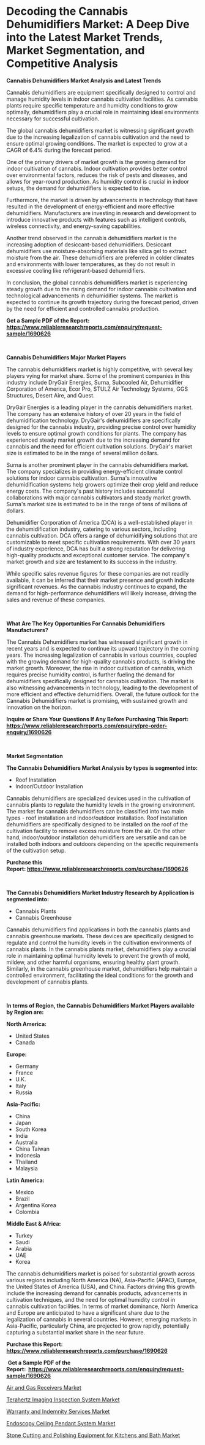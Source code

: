<p><h1>Decoding the Cannabis Dehumidifiers Market: A Deep Dive into the Latest Market Trends, Market Segmentation, and Competitive Analysis</h1></p><p><strong>Cannabis Dehumidifiers Market Analysis and Latest Trends</strong></p>
<p><p>Cannabis dehumidifiers are equipment specifically designed to control and manage humidity levels in indoor cannabis cultivation facilities. As cannabis plants require specific temperature and humidity conditions to grow optimally, dehumidifiers play a crucial role in maintaining ideal environments necessary for successful cultivation.</p><p>The global cannabis dehumidifiers market is witnessing significant growth due to the increasing legalization of cannabis cultivation and the need to ensure optimal growing conditions. The market is expected to grow at a CAGR of 6.4% during the forecast period.</p><p>One of the primary drivers of market growth is the growing demand for indoor cultivation of cannabis. Indoor cultivation provides better control over environmental factors, reduces the risk of pests and diseases, and allows for year-round production. As humidity control is crucial in indoor setups, the demand for dehumidifiers is expected to rise.</p><p>Furthermore, the market is driven by advancements in technology that have resulted in the development of energy-efficient and more effective dehumidifiers. Manufacturers are investing in research and development to introduce innovative products with features such as intelligent controls, wireless connectivity, and energy-saving capabilities.</p><p>Another trend observed in the cannabis dehumidifiers market is the increasing adoption of desiccant-based dehumidifiers. Desiccant dehumidifiers use moisture-absorbing materials like silica gel to extract moisture from the air. These dehumidifiers are preferred in colder climates and environments with lower temperatures, as they do not result in excessive cooling like refrigerant-based dehumidifiers.</p><p>In conclusion, the global cannabis dehumidifiers market is experiencing steady growth due to the rising demand for indoor cannabis cultivation and technological advancements in dehumidifier systems. The market is expected to continue its growth trajectory during the forecast period, driven by the need for efficient and controlled cannabis production.</p></p>
<p><strong>Get a Sample PDF of the Report:&nbsp; <a href="https://www.reliableresearchreports.com/enquiry/request-sample/1690626">https://www.reliableresearchreports.com/enquiry/request-sample/1690626</a></strong></p>
<p>&nbsp;</p>
<p><strong>Cannabis Dehumidifiers Major Market Players</strong></p>
<p><p>The cannabis dehumidifiers market is highly competitive, with several key players vying for market share. Some of the prominent companies in this industry include DryGair Energies, Surna, Subcooled Air, Dehumidifier Corporation of America, Ecor Pro, STULZ Air Technology Systems, GGS Structures, Desert Aire, and Quest.</p><p>DryGair Energies is a leading player in the cannabis dehumidifiers market. The company has an extensive history of over 20 years in the field of dehumidification technology. DryGair's dehumidifiers are specifically designed for the cannabis industry, providing precise control over humidity levels to ensure optimal growth conditions for plants. The company has experienced steady market growth due to the increasing demand for cannabis and the need for efficient cultivation solutions. DryGair's market size is estimated to be in the range of several million dollars.</p><p>Surna is another prominent player in the cannabis dehumidifiers market. The company specializes in providing energy-efficient climate control solutions for indoor cannabis cultivation. Surna's innovative dehumidification systems help growers optimize their crop yield and reduce energy costs. The company's past history includes successful collaborations with major cannabis cultivators and steady market growth. Surna's market size is estimated to be in the range of tens of millions of dollars.</p><p>Dehumidifier Corporation of America (DCA) is a well-established player in the dehumidification industry, catering to various sectors, including cannabis cultivation. DCA offers a range of dehumidifying solutions that are customizable to meet specific cultivation requirements. With over 30 years of industry experience, DCA has built a strong reputation for delivering high-quality products and exceptional customer service. The company's market growth and size are testament to its success in the industry.</p><p>While specific sales revenue figures for these companies are not readily available, it can be inferred that their market presence and growth indicate significant revenues. As the cannabis industry continues to expand, the demand for high-performance dehumidifiers will likely increase, driving the sales and revenue of these companies.</p></p>
<p>&nbsp;</p>
<p><strong>What Are The Key Opportunities For Cannabis Dehumidifiers Manufacturers?</strong></p>
<p><p>The Cannabis Dehumidifiers market has witnessed significant growth in recent years and is expected to continue its upward trajectory in the coming years. The increasing legalization of cannabis in various countries, coupled with the growing demand for high-quality cannabis products, is driving the market growth. Moreover, the rise in indoor cultivation of cannabis, which requires precise humidity control, is further fueling the demand for dehumidifiers specifically designed for cannabis cultivation. The market is also witnessing advancements in technology, leading to the development of more efficient and effective dehumidifiers. Overall, the future outlook for the Cannabis Dehumidifiers market is promising, with sustained growth and innovation on the horizon.</p></p>
<p><strong>Inquire or Share Your Questions If Any Before Purchasing This Report: <a href="https://www.reliableresearchreports.com/enquiry/pre-order-enquiry/1690626">https://www.reliableresearchreports.com/enquiry/pre-order-enquiry/1690626</a></strong></p>
<p>&nbsp;</p>
<p><strong>Market Segmentation</strong></p>
<p><strong>The Cannabis Dehumidifiers Market Analysis by types is segmented into:</strong></p>
<p><ul><li>Roof Installation</li><li>Indoor/Outdoor Installation</li></ul></p>
<p><p>Cannabis dehumidifiers are specialized devices used in the cultivation of cannabis plants to regulate the humidity levels in the growing environment. The market for cannabis dehumidifiers can be classified into two main types - roof installation and indoor/outdoor installation. Roof installation dehumidifiers are specifically designed to be installed on the roof of the cultivation facility to remove excess moisture from the air. On the other hand, indoor/outdoor installation dehumidifiers are versatile and can be installed both indoors and outdoors depending on the specific requirements of the cultivation setup.</p></p>
<p><strong>Purchase this Report:&nbsp;<a href="https://www.reliableresearchreports.com/purchase/1690626">https://www.reliableresearchreports.com/purchase/1690626</a></strong></p>
<p>&nbsp;</p>
<p><strong>The Cannabis Dehumidifiers Market Industry Research by Application is segmented into:</strong></p>
<p><ul><li>Cannabis Plants</li><li>Cannabis Greenhouse</li></ul></p>
<p><p>Cannabis dehumidifiers find applications in both the cannabis plants and cannabis greenhouse markets. These devices are specifically designed to regulate and control the humidity levels in the cultivation environments of cannabis plants. In the cannabis plants market, dehumidifiers play a crucial role in maintaining optimal humidity levels to prevent the growth of mold, mildew, and other harmful organisms, ensuring healthy plant growth. Similarly, in the cannabis greenhouse market, dehumidifiers help maintain a controlled environment, facilitating the ideal conditions for the growth and development of cannabis plants.</p></p>
<p>&nbsp;</p>
<p><strong>In terms of Region, the Cannabis Dehumidifiers Market Players available by Region are:</strong></p>
<p>
    <p> <strong> North America: </strong>
        <ul>
            <li>United States</li>
            <li>Canada</li>
        </ul>
        </p> 
    <p> <strong> Europe: </strong>
        <ul>
            <li>Germany</li>
            <li>France</li>
            <li>U.K.</li>
            <li>Italy</li>
            <li>Russia</li>
        </ul>
        </p> 
    <p> <strong> Asia-Pacific: </strong>
        <ul>
            <li>China</li>
            <li>Japan</li>
            <li>South Korea</li>
            <li>India</li>
            <li>Australia</li>
            <li>China Taiwan</li>
            <li>Indonesia</li>
            <li>Thailand</li>
            <li>Malaysia</li>
        </ul>
        </p> 
    <p> <strong> Latin America: </strong>
        <ul>
            <li>Mexico</li>
            <li>Brazil</li>
            <li>Argentina Korea</li>
            <li>Colombia</li>
        </ul>
        </p> 
    <p> <strong> Middle East & Africa: </strong>
        <ul>
            <li>Turkey</li>
            <li>Saudi</li>
            <li>Arabia</li>
            <li>UAE</li>
            <li>Korea</li>
        </ul>
    </p>
    </p>
<p><p>The cannabis dehumidifiers market is poised for substantial growth across various regions including North America (NA), Asia-Pacific (APAC), Europe, the United States of America (USA), and China. Factors driving this growth include the increasing demand for cannabis products, advancements in cultivation techniques, and the need for optimal humidity control in cannabis cultivation facilities. In terms of market dominance, North America and Europe are anticipated to have a significant share due to the legalization of cannabis in several countries. However, emerging markets in Asia-Pacific, particularly China, are projected to grow rapidly, potentially capturing a substantial market share in the near future.</p></p>
<p><strong>Purchase this Report: <a href="https://www.reliableresearchreports.com/purchase/1690626">https://www.reliableresearchreports.com/purchase/1690626</a></strong></p>
<p>&nbsp;<strong>Get a Sample PDF of the Report:&nbsp;&nbsp;<a href="https://www.reliableresearchreports.com/enquiry/request-sample/1690626">https://www.reliableresearchreports.com/enquiry/request-sample/1690626</a></strong></p>
<p><strong></strong></p>
<p><p><a href="https://www.linkedin.com/pulse/air-gas-receivers-market-challenges-opportunities-growth-3en1f/">Air and Gas Receivers Market</a></p><p><a href="https://medium.com/@carrolltorp/terahertz-imaging-inspection-system-market-focuses-on-market-share-size-and-projected-forecast-8c138ce740c3">Terahertz Imaging Inspection System Market</a></p><p><a href="https://www.linkedin.com/pulse/warranty-indemnity-services-market-insights-players-forecast/">Warranty and Indemnity Services Market</a></p><p><a href="https://github.com/abbypearson7765/Market-Research-Report-List-1/blob/main/endoscopy-ceiling-pendant-system-market.md">Endoscopy Ceiling Pendant System Market</a></p><p><a href="https://medium.com/@orinsmitham1985/stone-cutting-and-polishing-equipment-for-kitchens-and-bath-market-comprehensive-assessment-by-50d05a189fad">Stone Cutting and Polishing Equipment for Kitchens and Bath Market</a></p></p>